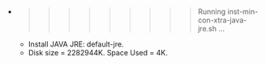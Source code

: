 * >>>>>>>>> Running inst-min-con-xtra-java-jre.sh ...
  * Install JAVA JRE: default-jre.
  * Disk size = 2282944K. Space Used = 4K.
